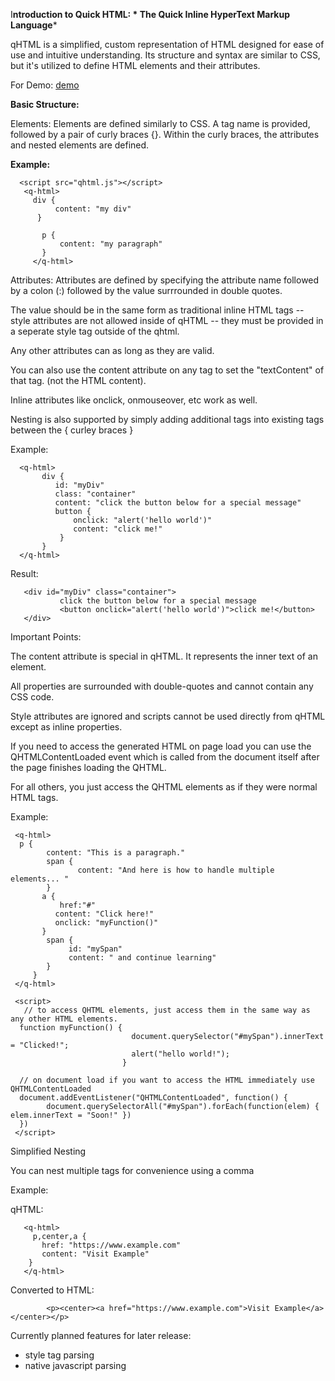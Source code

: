 I**ntroduction to Quick HTML: * The Quick Inline HyperText Markup Language***

qHTML is a simplified, custom representation of HTML designed for ease of use and intuitive understanding. Its structure and syntax are similar to CSS, but it's utilized to define HTML elements and their attributes.

For Demo:  <a href="https://mikeNickaloff.github.io/qhtml/demo.html">demo</a>

**Basic Structure:**

Elements: Elements are defined similarly to CSS. A tag name is provided, followed by a pair of curly braces {}. Within the curly braces, the attributes and nested elements are defined.

**Example:**
 
      <script src="qhtml.js"></script>
       <q-html>
         div {
              content: "my div"
          }
    
           p {
               content: "my paragraph"
           }
         </q-html>

Attributes: Attributes are defined  by specifying the attribute name followed by a colon (:) followed by the value surrrounded in double quotes. 

The value should be in the same form as traditional inline HTML tags -- style attributes are not allowed inside of qHTML -- they must be provided in a seperate style tag outside of the qhtml. 

Any other attributes can as long as they are valid. 

You can also use the content attribute on any tag to set the "textContent" of that tag. (not the HTML content).

Inline attributes like onclick, onmouseover, etc  work as well.

Nesting is also supported by simply adding additional tags into existing tags between the { curley braces }


Example:
   

      <q-html>
           div {
              id: "myDiv"
              class: "container"
              content: "click the button below for a special message"
              button {
                  onclick: "alert('hello world')"
                  content: "click me!"
               }
           }
      </q-html>


  Result:  

       <div id="myDiv" class="container">
               click the button below for a special message  
               <button onclick="alert('hello world')">click me!</button>
       </div>

Important Points:

The content attribute is special in qHTML. It represents the inner text of an element.

All properties are surrounded with double-quotes and cannot contain any CSS code.

Style attributes are ignored and scripts cannot be used directly from qHTML except as inline properties. 

If you need to access the generated HTML on page load you can  use the QHTMLContentLoaded event which is called from the document itself after the page finishes loading the QHTML.

For all others, you just access the QHTML elements as if they were normal HTML tags.

Example:

     <q-html>
      p {
            content: "This is a paragraph."
            span {
                   content: "And here is how to handle multiple elements... "                   
            } 
           a { 
               href:"#"
              content: "Click here!"
              onclick: "myFunction()"
           }
            span { 
                 id: "mySpan"
                 content: " and continue learning"
            }
         }
     </q-html>

     <script>
       // to access QHTML elements, just access them in the same way as any other HTML elements.
      function myFunction() {  
                               document.querySelector("#mySpan").innerText = "Clicked!"; 
                               alert("hello world!"); 
                             }
                             
      // on document load if you want to access the HTML immediately use QHTMLContentLoaded
      document.addEventListener("QHTMLContentLoaded", function() {
            document.querySelectorAll("#mySpan").forEach(function(elem) {  elem.innerText = "Soon!" })
      })
     </script>


Simplified Nesting

You can nest multiple tags for convenience using a comma

Example:

qHTML:

       <q-html>
         p,center,a {
           href: "https://www.example.com"
           content: "Visit Example"
        }
       </q-html>

Converted to HTML:

            <p><center><a href="https://www.example.com">Visit Example</a></center></p>


 Currently planned features for later release:
 
- style tag parsing
- native javascript parsing
